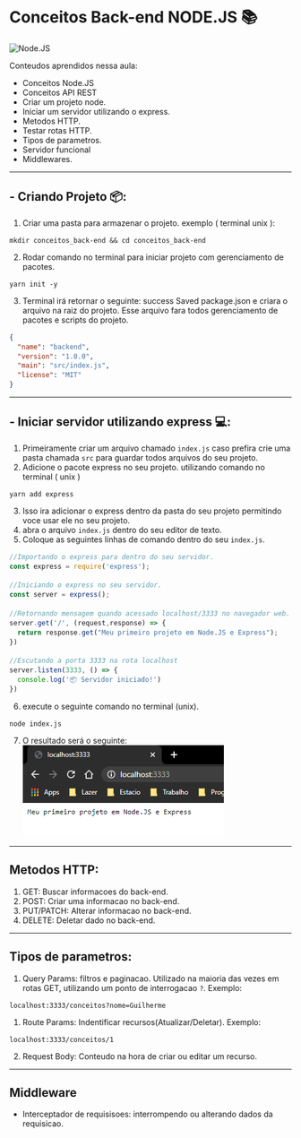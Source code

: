 # Conceitos Back-end NODE.JS 📚
![Node.JS](https://isitics.com/wp-content/uploads/2019/06/2400%D1%851260-rw-blog-node-js.png)
    
Conteudos aprendidos nessa aula:
- Conceitos Node.JS
- Conceitos API REST
- Criar um projeto node.
- Iniciar um servidor utilizando o express.
- Metodos HTTP.
- Testar rotas HTTP.
- Tipos de parametros.
- Servidor funcional
- Middlewares.

__________
## - Criando Projeto 📦:

1. Criar uma pasta para armazenar o projeto. exemplo ( terminal unix ):
```shell
mkdir conceitos_back-end && cd conceitos_back-end
```
2. Rodar comando no terminal para iniciar projeto com gerenciamento de pacotes.
```shell
yarn init -y
```
3. Terminal irá retornar o seguinte: success Saved package.json e criara o arquivo na raiz do projeto. Esse arquivo fara todos gerenciamento de pacotes e scripts do projeto.
```json 
{
  "name": "backend",
  "version": "1.0.0",
  "main": "src/index.js",
  "license": "MIT"
}
```
----------
## - Iniciar servidor utilizando express 💻:

1. Primeiramente criar um arquivo chamado `index.js` caso prefira crie uma pasta chamada `src` para guardar todos arquivos do seu projeto.
2. Adicione o pacote express no seu projeto. utilizando comando no terminal ( unix )
```shell
yarn add express
```
3. Isso ira adicionar o express dentro da pasta do seu projeto permitindo voce usar ele no seu projeto.
4. abra o arquivo `index.js` dentro do seu editor de texto.
5. Coloque as seguintes linhas de comando dentro do seu `index.js`.
```javascript
//Importando o express para dentro do seu servidor.
const express = require('express');

//Iniciando o express no seu servidor.
const server = express();

//Retornando mensagem quando acessado localhost/3333 no navegador web.
server.get('/', (request,response) => {
  return response.get("Meu primeiro projeto em Node.JS e Express");
})

//Escutando a porta 3333 na rota localhost
server.listen(3333, () => {
  console.log('📦 Servidor iniciado!')
})
```
6. execute o seguinte comando no terminal (unix).
```node
node index.js
``` 
7. O resultado será o seguinte:  
![alt](images/helloworld.png?raw=true "Hello world")

---------

## Metodos HTTP:
  1. GET: Buscar informacoes do back-end.
  2. POST: Criar uma informacao no back-end.
  3. PUT/PATCH: Alterar informacao no back-end.
  4. DELETE: Deletar dado no back-end.

----------

## Tipos de parametros:
  1. Query Params: filtros e paginacao. Utilizado na maioria das vezes em rotas GET, utilizando um ponto de interrogacao `?`.
  Exemplo:
  ```
  localhost:3333/conceitos?nome=Guilherme
  ```
  1. Route Params: Indentificar recursos(Atualizar/Deletar).
  Exemplo:
  ```
  localhost:3333/conceitos/1
  ```
  2. Request Body: Conteudo na hora de criar ou editar um recurso.  


----------
  
## Middleware

- Interceptador de requisisoes: interrompendo ou alterando dados da requisicao.
